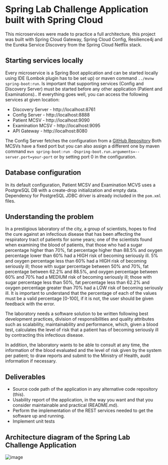 # Spring Lab Challenge Application built with Spring Cloud

This microservices were made to practice a full architecture, this project was built with Spring Cloud Gateway, Spring Cloud Config, Resilience4j and the Eureka Service Discovery from the Spring Cloud Netflix stack.

## Starting services locally

Every microservice is a Spring Boot application and can be started locally using IDE (Lombok plugin has to be set up) or maven command `../mvnw spring-boot:run`. Is important that supporting services (Config and Discovery Server) must be started before any other application (Patient and Examinations)..
If everything goes well, you can access the following services at given location:
* Discovery Server - http://localhost:8761
* Config Server - http://localhost:8888
* Patient MCSV - http://localhost:9090
* Examination MCSV - http://localhost:9095
* API Gateway - http://localhost:8080

The Config Server fetches the configuration from a [GitHub Repository](https://github.com/jonato96/spring-lab-challenge-config)
Both MCSVs have a fixed port but you can also assign a different one by maven command `mvn spring-boot:run -Dspring-boot.run.arguments=--server.port=your-port` or by setting port 0 in the configuration.

## Database configuration

In its default configuration, Patient MCSV and Examination MCVS uses a PostgreSQL DB with a create-drop initialization and empty data.
Dependency for PostgreSQL JDBC driver is already included in the `pom.xml` files.

## Understanding the problem

In a prestigious laboratory of the city, a group of scientists, hopes to find the cure against an infectious disease that has been affecting the respiratory tract of patients for some years; one of the scientists found when examining the blood of patients, that those who had a sugar percentage higher than 70%, fat percentage higher than 88.5% and oxygen percentage lower than 60% had a HIGH risk of becoming seriously ill. 5% and oxygen percentage less than 60% had a HIGH risk of becoming seriously ill; those with sugar percentage between 50% and 70%, fat percentage between 62.2% and 88.5%, and oxygen percentage between 60% and 70% had a MEDIUM risk of becoming seriously ill; those with sugar percentage less than 50%, fat percentage less than 62.2% and oxygen percentage greater than 70% had a LOW risk of becoming seriously ill. It is important to understand that the percentage of each of the values must be a valid percentage [0-100], if it is not, the user should be given feedback with the error.

The laboratory needs a software solution to be written following best development practices, division of responsibilities and quality attributes such as scalability, maintainability and performance, which, given a blood test, calculates the level of risk that a patient has of becoming seriously ill by contracting this infectious disease.

In addition, the laboratory wants to be able to consult at any time, the information of the blood evaluated and the level of risk given by the system per patient; to draw reports and submit to the Ministry of Health, audit information if necessary.

## Deliverables

- Source code path of the application in any alternative code repository (this).
- Usability report of the application, in the way you want and that you consider maintainable and practical (README.md). 
- Perform the implementation of the REST services needed to get the software up and running. 
- Implement unit tests

## Architecture diagram of the Spring Lab Challenge Application

![image](https://user-images.githubusercontent.com/80604082/206969256-ce49a9ea-2c69-4c3e-ad1a-9852c834c851.png)
